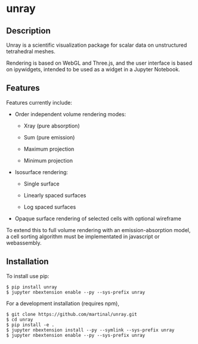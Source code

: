 # unray

## Description

Unray is a scientific visualization package
for scalar data on unstructured tetrahedral meshes.

Rendering is based on WebGL and Three.js,
and the user interface is based on ipywidgets,
intended to be used as a widget in a Jupyter Notebook.


## Features

Features currently include:

  * Order independent volume rendering modes:

    + Xray (pure absorption)

    + Sum (pure emission)

    + Maximum projection

    + Minimum projection

  * Isosurface rendering:

    + Single surface

    + Linearly spaced surfaces

    + Log spaced surfaces

  * Opaque surface rendering of selected cells with optional wireframe


To extend this to full volume rendering with an emission-absorption model,
a cell sorting algorithm must be implementated in javascript or webassembly.


## Installation

To install use pip:

    $ pip install unray
    $ jupyter nbextension enable --py --sys-prefix unray


For a development installation (requires npm),

    $ git clone https://github.com/martinal/unray.git
    $ cd unray
    $ pip install -e .
    $ jupyter nbextension install --py --symlink --sys-prefix unray
    $ jupyter nbextension enable --py --sys-prefix unray
